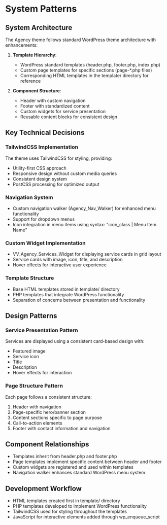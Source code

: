 # System Patterns

## System Architecture
The Agency theme follows standard WordPress theme architecture with enhancements:

1. **Template Hierarchy**:
   - WordPress standard templates (header.php, footer.php, index.php)
   - Custom page templates for specific sections (page-*.php files)
   - Corresponding HTML templates in the template/ directory for reference

2. **Component Structure**:
   - Header with custom navigation
   - Footer with standardized content
   - Custom widgets for service presentation
   - Reusable content blocks for consistent design

## Key Technical Decisions

### TailwindCSS Implementation
The theme uses TailwindCSS for styling, providing:
- Utility-first CSS approach
- Responsive design without custom media queries
- Consistent design system
- PostCSS processing for optimized output

### Navigation System
- Custom navigation walker (Agency_Nav_Walker) for enhanced menu functionality
- Support for dropdown menus
- Icon integration in menu items using syntax: "icon_class | Menu Item Name"

### Custom Widget Implementation
- VV_Agency_Services_Widget for displaying service cards in grid layout
- Service cards with image, icon, title, and description
- Hover effects for interactive user experience

### Template Structure
- Base HTML templates stored in template/ directory
- PHP templates that integrate WordPress functionality
- Separation of concerns between presentation and functionality

## Design Patterns

### Service Presentation Pattern
Services are displayed using a consistent card-based design with:
- Featured image
- Service icon
- Title
- Description
- Hover effects for interaction

### Page Structure Pattern
Each page follows a consistent structure:
1. Header with navigation
2. Page-specific hero/banner section
3. Content sections specific to page purpose
4. Call-to-action elements
5. Footer with contact information and navigation

## Component Relationships
- Templates inherit from header.php and footer.php
- Page templates implement specific content between header and footer
- Custom widgets are registered and used within templates
- Navigation walker enhances standard WordPress menu system

## Development Workflow
- HTML templates created first in template/ directory
- PHP templates developed to implement WordPress functionality
- TailwindCSS used for styling throughout the templates
- JavaScript for interactive elements added through wp_enqueue_script 
